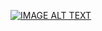 [![IMAGE ALT TEXT](http://img.youtube.com/vi/"4TBKeZbBKKM"/0.jpg)](https://www.youtube.com/watch?v="4TBKeZbBKKM" "中風後癲癇偵測展示系統GUI")
